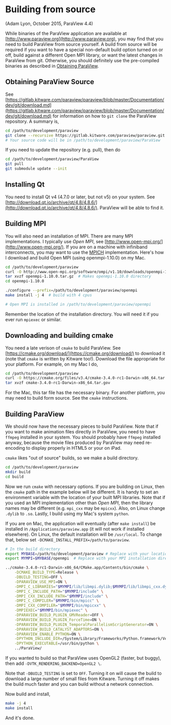 # Building from source

(Adam Lyon, October 2015, ParaView 4.4)

While binaries of the ParaView application are available at [http://www.paraview.org](http://www.paraview.org), you may find that you need to build ParaView from source yourself. A build from source will be required if you want to have a special non-default build option turned on or off, build against a different Open MPI library, or want the latest changes in ParaView from git. Otherwise, you should definitely use the pre-compiled binaries as described in [Obtaining ParaView](../intro/intro.md#obtaining-paraview).

## Obtaining ParaView Source

See [https://gitlab.kitware.com/paraview/paraview/blob/master/Documentation/dev/git/download.md](https://gitlab.kitware.com/paraview/paraview/blob/master/Documentation/dev/git/download.md) for information on how to `git clone` the ParaView repository. A summary is,

```bash
cd /path/to/development/paraview
git clone --recursive https://gitlab.kitware.com/paraview/paraview.git ParaView
# Your source code will be in /path/to/development/paraview/ParaView
```

If you need to update the repository (e.g. pull), then do

```bash
cd /path/to/development/paraview/ParaView
git pull
git submodule update --init
```

## Installing Qt

You need to install Qt v4 (4.7.0 or later, but not v5) on your system. See [http://download.qt.io/archive/qt/4.8/4.8.6/](http://download.qt.io/archive/qt/4.8/4.8.6/). ParaView will be able to find it. 

## Building MPI

You will also need an installation of MPI. There are many MPI implementations. I typically use *Open MPI*, see [http://www.open-mpi.org/](http://www.open-mpi.org/). If you are on a machine with infiniband interconnects, you may want to use the [MPICH](http://www.mpich.org/) implementation. Here's how I download and build Open MPI (using openmpi-1.10.0) on my Mac.

```bash
cd /path/to/development/paraview
curl -O http://www.open-mpi.org/software/ompi/v1.10/downloads/openmpi-1.10.0.tar.gz
tar xvzf openmpi-1.10.0.tar.gz  # Makes openmpi-1.10.0 directory
cd openmpi-1.10.0

./configure --prefix=/path/to/development/paraview/openmpi
make install -j 4  # build with 4 cpus

# Open MPI is installed in /path/to/development/paraview/openmpi
```

Remember the location of the installation directory. You will need it if you ever run `mpiexec` or similar. 

## Downloading and building cmake

You need a late verison of `cmake` to build ParaView. See [https://cmake.org/download/](https://cmake.org/download/) to download it (note that `cmake` is written by Kitware too!). Download the file appropriate for your platform. For example, on my Mac I do,

```bash
cd /path/to/development/paraview
curl -O https://cmake.org/files/v3.4/cmake-3.4.0-rc1-Darwin-x86_64.tar.gz
tar xvzf cmake-3.4.0-rc1-Darwin-x86_64.tar.gov
```
For the Mac, this tar file has the necessary binary. For another platform, you may need to build form source. See the `cmake` instructions. 

## Building ParaView

We should now have the necessary pieces to build ParaView. Note that if you want to make animation files directly in ParaView, you need to have `ffmpeg` installed in your system. You should probably have `ffmpeg` installed anyway, because the movie files produced by ParaView may need re-encoding to display properly in HTML5 or your on iPad. 

`cmake` likes "out of source" builds, so we make a build directory.

```bash
cd /path/to/development/paraview
mkdir build
cd build
```

Now we run `cmake` with necessary options. If you are building on Linux, then the `cmake` path in the example below will be different. It is handy to set an environment variable with the location of your built MPI libraries. Note that if you used an MPI implementation other than *Open MPI*, then the library names may be different (e.g. `mpi_cxx` may be `mpicxx`). Also, on Linux change `.dylib` to `.so`. Lastly, I build using my Mac's system `python`. 

If you are on  Mac, the application will eventually (after `make install`) be installed in `/Applications/paraview.app` (it will not work if installed elsewhere). On Linux, the default installation will be `/usr/local`. To change that, below set `-DCMAKE_INSTALL_PREFIX=/path/to/paraview`. 

```bash
# In the build directory
export MYBASE=/path/to/development/paraview # Replace with your location
export MYMPI=$MYBASE/openmpi  # Replace with your MPI installation directory 

../cmake-3.4.0-rc1-Darwin-x86_64/CMake.app/Contents/bin/cmake \
    -DCMAKE_BUILD_TYPE=Release \
    -DBUILD_TESTING=OFF \
    -DPARAVIEW_USE_MPI=ON \
    -DMPI_C_LIBRARIES="$MYMPI/lib/libmpi.dylib;$MYMPI/lib/libmpi_cxx.dylib" \
    -DMPI_C_INCLUDE_PATH="$MYMPI/include" \
    -DMPI_CXX_INCLUDE_PATH="$MYMPI/include" \
    -DMPI_C_COMPILER="$MYMPI/bin/mpicc" \
    -DMPI_CXX_COMPILER="$MYMPI/bin/mpicxx" \
    -DMPIEXEC="$MYMPI/bin/mpiexec" \
    -DPARAVIEW_BUILD_PLUGIN_GMVReader=OFF \
    -DPARAVIEW_BUILD_PLUGIN_ForceTime=ON \
    -DPARAVIEW_BUILD_PLUGIN_TemporalParallelismScriptGenerator=ON \
    -DPARAVIEW_BUILD_CATALYST_ADAPTORS=ON \
    -DPARAVIEW_ENABLE_PYTHON=ON \
    -DPYTHON_INCLUDE_DIR=/System/Library/Frameworks/Python.framework/Versions/2.7/include/python2.7 \
    -DPYTHON_EXECUTABLE=/usr/bin/python \
    ../ParaView/
```

If you wanted to build so that ParaView uses OpenGL2 (faster, but buggy), then add `-DVTK_RENDERING_BACKEND=OpenGL2 \`. 

Note that `-DBUILD_TESTING` is set to `OFF`. Turning it on will cause the build to download a large number of small files from Kitware. Turning it off makes the build much faster and you can build without a network connection.

Now build and install,

```bash
make -j 4
make install
```

And it's done. 


